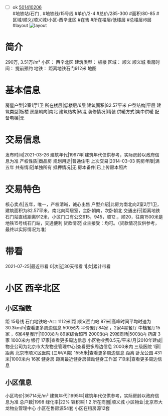 - [ ] ok [501410206](https://bj.5i5j.com/ershoufang/501410206.html)  
 #地铁站/石门 ,  #地铁线/15号线
#单价/2-4 #总价/285-300 #面积/80-85   #区域/顺义/顺义城/小区-西辛北区 #在售 #所在楼层/低楼层 #总楼层/6层 #layout 
![layout](http://image2a.5i5j.com/bdir/layout/358716.jpg_P5.jpg) 
# 简介 
 290万,  3.51万/m² 
小区： 西辛北区
建筑类型： 板楼
区域： 顺义 顺义城
看房时间： 提前预约
地铁： 距离地铁石门912米 地图
# 基本信息 
 房屋户型|2室1厅1卫
所在楼层|低楼层/6层
建筑面积|82.57平米
户型结构|平层
建筑类型|板楼
房屋朝向|南北
建筑结构|砖混
装修情况|精装
供暖方式|集中供暖
配备电梯|无
# 交易信息 
 发布时间|2021-03-26
建筑年代|1997年|建筑年代仅供参考，实际房龄以政府信息为准
产权性质|商品房
规划用途|普通住宅
上次交易|2014-03-03
购房年限|满五年
共有情况|单独所有
抵押情况|无
房本备件|已上传房本照片
# 交易特色 
 核心卖点|五年，唯一，产权清晰，诚心出售
户型介绍|此房为南北向2室2厅1卫，建筑面积为82.57平米，南北向两居室，主卧朝南，次卧朝北
交通出行|距离地铁石门站直线距离912米，小区门口有公交915，945，顺12.，顺20，往南1500米是地铁15号线石门站，交通便利
贷款情况|业主接受：均可。（贷款情况仅供参考，最终以实际情况为准）
# 带看 
 2021-07-25|最近带看	 0|次|近30天带看	 1|次|累计带看
# 小区 西辛北区
## 小区指数 
 距 15号线 石门地铁站-A口 1112米|距 顺义西门站 87米|高峰时间平均时速为30.3km/h|查看更多周边信息
500米内 平价餐厅84家 ，2家4星餐厅
中档餐厅15家 ，6家4星餐厅|1000米内 89家综合超市
2000米内 29家商场|500米内 药店 3家
1000米内 银行 17家|查看更多周边信息
小区物业费0.5元/平米/月|2010年建成|物业公司为北京市大龙物业管理中心|查看更多周边信息
2000米内 三级医院 1家|距离 北京市顺义区医院 (三甲/A类) 1555米|查看更多周边信息
距离 卧龙公园 431米|1000米内 16家 健身房
距离最近健身房葎动健身工作室 719米|查看更多周边信息
## 小区信息 
 小区均价|36714元/m²
建筑年代|1995年|建筑年代仅供参考，实际房龄以政府信息为准
总户数|1998
绿化率|22%
容积率|1.2
所在商圈|顺义城
小区物业|北京市大龙物业管理中心
小区在售房源54套
小区在租房源12套
